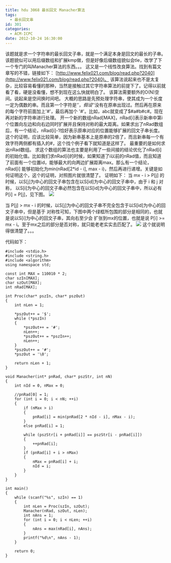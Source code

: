 ```yaml
---
title: hdu 3068 最长回文 Manacher算法
tags:
  - 最长回文串
id: 301
categories:
  - ACM-ICPC
date: 2012-10-24 16:30:00
---
```


该题就是求一个字符串的最长回文子串，就是一个满足本身是回文的最长的子串。
该题貌似可以用后缀数组和扩展kmp做，但是好像后缀数组貌似会tle，改学了下一个专门的叫Manacher算法的东西。。。
这又是一个线性改良算法。找到有篇文章写的不错，链接如下：
[http://www.felix021.com/blog/read.php?2040](http://www.felix021.com/blog/read.php?2040)。
该算法说起来也不是太复杂，比较容易看懂的那种，当然是接触过其它字符串算法的前提下了。记得以前就看了看，硬是没看懂，想不到现在这么快就明白了。
该算法需要额外的O(N)空间。说起来是空间换时间吧。
大概的思路是先预处理字符串，使其成为一个长度一定为偶数的串。而且第一个字符是'$'，假设'$'没有在原串出现过。然后再在原来的每个字符前面加上'#'，最后再加个
'#'。比如，abc就变成了$#a#b#c#。现在再对新的字符串进行处理。
开一个新的数组nRad[MAX]，nRad[i]表示新串中第i个位置向左边和向右边同时扩展并且保持对称的最大距离。如果求出了nRad数组后，有一个结论，nRad[i]-1恰好表示原串对应的位置能够扩展的回文子串长度。这个的证明，应该比较简单，因为新串基本上是原串的2倍了，而且新串每一个有效字符两侧都有插入的#，这个找个例子看下就知道是这样了。
最重要的是如何求出nRad数组。
求这个数组的算法也主要是利用了一些间接的结论优化了nRad[i]的初始化值。比如我们求nRad[i]的时候，如果知道了i以前的nRad值，而且知道了前面有一个位置id，能够最大的向两边扩展距离max。那么有一个结论，nRad[i] 能够初始化为min(nRad[2*id - i], max - i)，然后再进行递增。关键是如何证明这个，这个的证明，对照图片就很清楚了。
证明如下：
当 mx - i > P[j] 的时候，以S[j]为中心的回文子串包含在以S[id]为中心的回文子串中，由于 i 和 j 对称，
以S[i]为中心的回文子串必然包含在以S[id]为中心的回文子串中，所以必有 P[i] = P[j]，见下图。
![](https://c2.staticflickr.com/8/7049/27312602222_9f02e36521_o.png)

当 P[j] > mx - i 的时候，以S[j]为中心的回文子串不完全包含于以S[id]为中心的回文子串中，但是基于
对称性可知，下图中两个绿框所包围的部分是相同的，也就是说以S[i]为中心的回文子串，其向右至少会
扩张到mx的位置，也就是说 P[i] >= mx - i。至于mx之后的部分是否对称，就只能老老实实去匹配了。
![](https://c2.staticflickr.com/8/7322/27312603572_34d229d8e5_o.png)
这个就说明得很清楚了。。。

代码如下：

``` stylus
#include <stdio.h>
#include <string.h>
#include <algorithm>
using namespace std;

const int MAX = 110010 * 2;
char szIn[MAX];
char szOut[MAX];
int nRad[MAX];

int Proc(char* pszIn, char* pszOut)
{
    int nLen = 1;

    *pszOut++ = '$';
    while (*pszIn)
    {
        *pszOut++ = '#';
        nLen++;
        *pszOut++ = *pszIn++;
        nLen++;
    }
    *pszOut++ = '#';
    *pszOut = '\0';

    return nLen + 1;
}

void Manacher(int* pnRad, char* pszStr, int nN)
{
    int nId = 0, nMax = 0;

    //pnRad[0] = 1;
    for (int i = 0; i < nN; ++i) 
    { 
        if (nMax > i)
        {
            pnRad[i] = min(pnRad[2 * nId - i], nMax - i);
        }
        else pnRad[i] = 1;

        while (pszStr[i + pnRad[i]] == pszStr[i - pnRad[i]])
        {
            ++pnRad[i];
        }
        if (pnRad[i] + i > nMax)
        {
            nMax = pnRad[i] + i;
            nId = i;
        }
    }
}

int main()
{
    while (scanf("%s", szIn) == 1)
    {
        int nLen = Proc(szIn, szOut);
        Manacher(nRad, szOut, nLen);
        int nAns = 1;
        for (int i = 0; i < nLen; ++i)
        {
            nAns = max(nRad[i], nAns);
        }
        printf("%d\n", nAns - 1);
    }

    return 0;
}
```